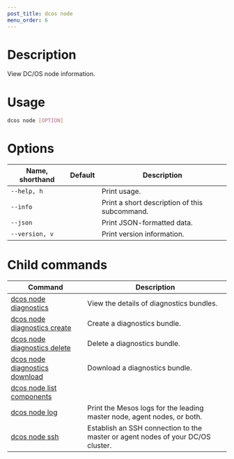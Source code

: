 ```yaml
---
post_title: dcos node
menu_order: 6
---
```

    
# Description
View DC/OS node information.

# Usage

```bash
dcos node [OPTION]
```

# Options

| Name, shorthand | Default | Description |
|---------|-------------|-------------|
| `--help, h`   |             |  Print usage. |
| `--info`   |             |  Print a short description of this subcommand. |
| `--json`   |             |  Print JSON-formatted data. |
| `--version, v`   |             | Print version information. |

# Child commands

| Command | Description |
|---------|-------------|
| [dcos node diagnostics](/docs/1.9/usage/cli/command-reference/dcos-node/dcos-node/dcos-node-diagnostics/)   | View the details of diagnostics bundles. |  
| [dcos node diagnostics create](/docs/1.9/usage/cli/command-reference/dcos-node/dcos-node/dcos-node-diagnostics-create/)   | Create a diagnostics bundle.|  
| [dcos node diagnostics delete](/docs/1.9/usage/cli/command-reference/dcos-node/dcos-node/dcos-node-diagnostics-delete/)   | Delete a diagnostics bundle.|  
| [dcos node diagnostics download](/docs/1.9/usage/cli/command-reference/dcos-node/dcos-node/dcos-node-diagnostics-download/)   | Download a diagnostics bundle.|  
| [dcos node list components](/docs/1.9/usage/cli/command-reference/dcos-node/dcos-node/dcos-node-list-components/)   |             |  
| [dcos node log](/docs/1.9/usage/cli/command-reference/dcos-node/dcos-node/dcos-node-log/)   | Print the Mesos logs for the leading master node, agent nodes, or both. |  
| [dcos node ssh](/docs/1.9/usage/cli/command-reference/dcos-node/dcos-node/dcos-node-ssh/)   | Establish an SSH connection to the master or agent nodes of your DC/OS cluster. |  